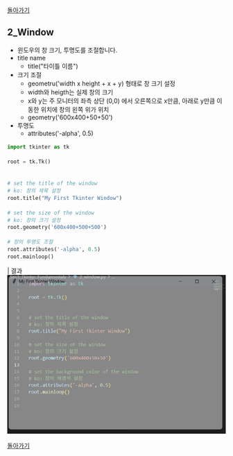[돌아가기](../README.md)
## 2_Window

- 윈도우의 창 크기, 투명도를 조절합니다.
- title name
    - title("타이틀 이름")
- 크기 조절
    - geometru('width x height + x + y) 형태로 창 크기 설정
    - width와 heigth는 실제 창의 크기
    - x와 y는 주 모니터의 좌측 상단 (0,0) 에서 오른쪽으로 x만큼, 아래로 y만큼 이동한 위치에 창의 왼쪽 위가 위치
    - geometry('600x400+50+50')
- 투명도
    - attributes('-alpha', 0.5)


```py
import tkinter as tk

root = tk.Tk()


# set the title of the window
# ko: 창의 제목 설정
root.title("My First Tkinter Window")

# set the size of the window
# ko: 창의 크기 설정
root.geometry('600x400+500+500')

# 창의 투명도 조절
root.attributes('-alpha', 0.5)
root.mainloop()

```

| 결과
![창 조절](./img/2_window.png)

[돌아가기](../README.md)